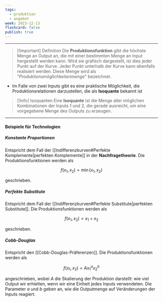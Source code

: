 ```yaml
---
tags:
  - produktion
  - angebot
week: 2023-12-13
flashcard: false
publish: true
---
```

***

> [!important] Definition
> Die **Produktionsfunktion** gibt die höchste Menge an Output an, die mit einer bestimmten Menge an Input hergestellt werden kann. Wird sie grafisch dargestellt, ist dies jeder Punkt auf der Kurve. Jeder Punkt unterhalb der Kurve kann ebenfalls realisiert werden. Diese Menge wird als "_Produktionsmöglichkeitenmenge_" bezeichnet.

- Im Falle von zwei Inputs gibt es eine praktische Möglichkeit, die Produktionsrelationen darzustellen, die als **Isoquante** bekannt ist

> [!info] Isoquanten
> Eine **Isoquante** ist die Menge aller möglichen Kombinationen der Inputs 1 und 2, die gerade ausreicht, um eine vorgegebene Menge des Outputs zu erzeugen.

***
#### Beispiele für Technologien

##### Konstante Proportionen
Entspricht dem Fall der [[Indifferenzkurven#Perfekte Komplemente|perfekten Komplemente]] in der **Nachfragetheorie**. Die Produktionsfunktionen werden als

$$
f(x_{1},x_{2}) = \min (x_{1},x_{2})
$$

geschrieben.

##### Perfekte Substitute
Entspricht dem Fall der [[Indifferenzkurven#Perfekte Substitute|perfekten Substitute]]. Die Produktionsfunktionen werden als

$$
f(x_{1},x_{2}) = x_{1} + x_{2}
$$

geschrieben.

##### Cobb-Douglas
Entspricht den [[Cobb-Douglas-Präferenzen]]. Die Produktionsfunktionen werden als

$$
f(x_{1},x_{2}) = Ax_{1}^{a}x_{2}^{b}
$$

angeschrieben, wobei $A$ die Skalierung der Produktion darstellt: wie viel Output wir erhielten, wenn wir eine Einheit jedes Inputs verwendeten. Die Parameter $a$ und $b$ geben an, wie die Outputmenge auf Veränderungen der Inputs reagiert.